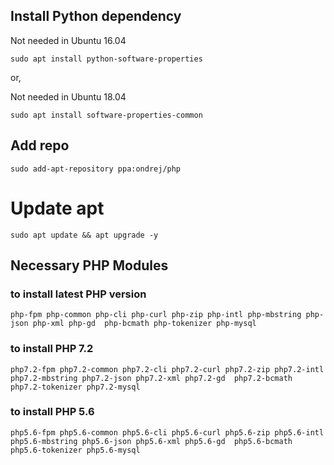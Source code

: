 ## Install Python dependency

Not needed in Ubuntu 16.04 
````
sudo apt install python-software-properties
````
or, 

Not needed in Ubuntu 18.04 
````
sudo apt install software-properties-common
````


## Add repo 
````
sudo add-apt-repository ppa:ondrej/php
````

# Update apt 
````
sudo apt update && apt upgrade -y
````


## Necessary PHP Modules

### to install latest PHP version

````
php-fpm php-common php-cli php-curl php-zip php-intl php-mbstring php-json php-xml php-gd  php-bcmath php-tokenizer php-mysql  
````


### to install PHP 7.2 

````
php7.2-fpm php7.2-common php7.2-cli php7.2-curl php7.2-zip php7.2-intl php7.2-mbstring php7.2-json php7.2-xml php7.2-gd  php7.2-bcmath php7.2-tokenizer php7.2-mysql 
````


### to install PHP 5.6 

````
php5.6-fpm php5.6-common php5.6-cli php5.6-curl php5.6-zip php5.6-intl php5.6-mbstring php5.6-json php5.6-xml php5.6-gd  php5.6-bcmath php5.6-tokenizer php5.6-mysql 
````


